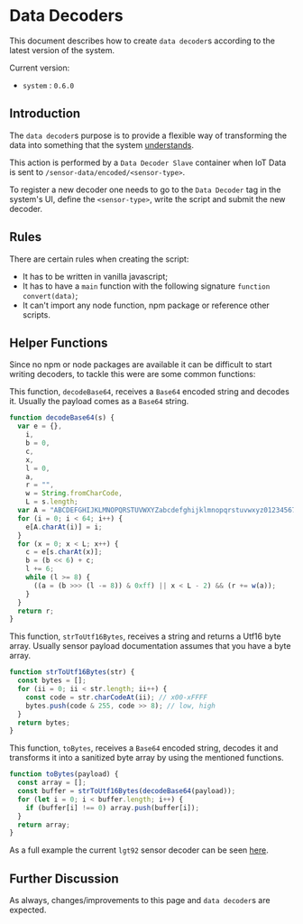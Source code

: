 # Data Decoders

This document describes how to create `data decoder`s according to the latest version of the system.

Current version:

- `system` : `0.6.0`

## Introduction

The `data decoder`s purpose is to provide a flexible way of transforming the data into something that the system [understands](../model/README.md).

This action is performed by a `Data Decoder Slave` container when IoT Data is sent to `/sensor-data/encoded/<sensor-type>`.

To register a new decoder one needs to go to the `Data Decoder` tag in the system's UI, define the `<sensor-type>`, write the script and submit the new decoder.

## Rules

There are certain rules when creating the script:

- It has to be written in vanilla javascript;
- It has to have a `main` function with the following signature `function convert(data)`;
- It can't import any node function, npm package or reference other scripts.

## Helper Functions

Since no npm or node packages are available it can be difficult to start writing decoders, to tackle this were are some common functions:

This function, `decodeBase64`, receives a `Base64` encoded string and decodes it. Usually the payload comes as a `Base64` string.

``` js
function decodeBase64(s) {
  var e = {},
    i,
    b = 0,
    c,
    x,
    l = 0,
    a,
    r = "",
    w = String.fromCharCode,
    L = s.length;
  var A = "ABCDEFGHIJKLMNOPQRSTUVWXYZabcdefghijklmnopqrstuvwxyz0123456789+/";
  for (i = 0; i < 64; i++) {
    e[A.charAt(i)] = i;
  }
  for (x = 0; x < L; x++) {
    c = e[s.charAt(x)];
    b = (b << 6) + c;
    l += 6;
    while (l >= 8) {
      ((a = (b >>> (l -= 8)) & 0xff) || x < L - 2) && (r += w(a));
    }
  }
  return r;
}
```

This function, `strToUtf16Bytes`, receives a string and returns a Utf16 byte array. Usually sensor payload documentation assumes that you have a byte array.

``` js
function strToUtf16Bytes(str) {
  const bytes = [];
  for (ii = 0; ii < str.length; ii++) {
    const code = str.charCodeAt(ii); // x00-xFFFF
    bytes.push(code & 255, code >> 8); // low, high
  }
  return bytes;
}
```

This function, `toBytes`, receives a `Base64` encoded string, decodes it and transforms it into a sanitized byte array by using the mentioned functions.

``` js
function toBytes(payload) {
  const array = [];
  const buffer = strToUtf16Bytes(decodeBase64(payload));
  for (let i = 0; i < buffer.length; i++) {
    if (buffer[i] !== 0) array.push(buffer[i]);
  }
  return array;
}
```

As a full example the current `lgt92` sensor decoder can be seen [here](assets/lgt92.js).

## Further Discussion

As always, changes/improvements to this page and `data decoder`s are expected.
